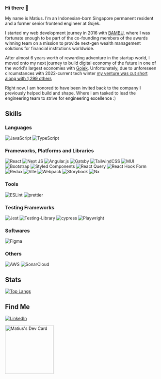 ### Hi there 👋


My name is Matius. I’m an Indonesian-born Singapore permanent resident and a former senior frontend engineer at Gojek.

I started my web development journey in 2016 with [BAMBU](https://bambu.co/), where I was fortunate enough to be part of the co-founding members of the awards winning team on a mission to provide next-gen wealth management solutions for financial institutions worldwide.

After almost 6 years worth of rewarding adventure in the startup world, I moved onto my next journey to build digital economy of the future in one of the world's largest economies with [Gojek](https://www.gojek.com/en-id/). Unfortunately, due to unforeseen circumstances with 2022-current tech winter [my venture was cut short along with 1,299 others](https://www.channelnewsasia.com/business/indonesia-goto-cut-1300-jobs-gojek-retrench-tech-firms-ride-hailing-3083101)

Right now, I am honored to have been invited back to the company I previously helped build and shape. Where I am tasked to lead the engineering team to strive for engineering excellence :)

## Skills

### Languages

![JavaScript](https://img.shields.io/badge/javascript-%23323330.svg?style=for-the-badge&logo=javascript&logoColor=%23F7DF1E)
![TypeScript](https://img.shields.io/badge/typescript-%23007ACC.svg?style=for-the-badge&logo=typescript&logoColor=white)

### Frameworks, Platforms and Libraries

![React](https://img.shields.io/badge/react-%2320232a.svg?style=for-the-badge&logo=react&logoColor=%2361DAFB)
![Next JS](https://img.shields.io/badge/Next-black?style=for-the-badge&logo=next.js&logoColor=white)
![Angular.js](https://img.shields.io/badge/angular.js-%23E23237.svg?style=for-the-badge&logo=angularjs&logoColor=white)
![Gatsby](https://img.shields.io/badge/Gatsby-%23663399.svg?style=for-the-badge&logo=gatsby&logoColor=white)
![TailwindCSS](https://img.shields.io/badge/tailwindcss-%2338B2AC.svg?style=for-the-badge&logo=tailwind-css&logoColor=white)
![MUI](https://img.shields.io/badge/MUI-%230081CB.svg?style=for-the-badge&logo=mui&logoColor=white)
![Bootstrap](https://img.shields.io/badge/bootstrap-%23563D7C.svg?style=for-the-badge&logo=bootstrap&logoColor=white)
![Styled Components](https://img.shields.io/badge/styled--components-DB7093?style=for-the-badge&logo=styled-components&logoColor=white)
![React Query](https://img.shields.io/badge/-React%20Query-FF4154?style=for-the-badge&logo=react%20query&logoColor=white)
![React Hook Form](https://img.shields.io/badge/React%20Hook%20Form-%23EC5990.svg?style=for-the-badge&logo=reacthookform&logoColor=white)
![Redux](https://img.shields.io/badge/redux-%23593d88.svg?style=for-the-badge&logo=redux&logoColor=white)
![Vite](https://img.shields.io/badge/vite-%23646CFF.svg?style=for-the-badge&logo=vite&logoColor=white)
![Webpack](https://img.shields.io/badge/webpack-%238DD6F9.svg?style=for-the-badge&logo=webpack&logoColor=black)
![Storybook](https://img.shields.io/badge/-Storybook-FF4785?style=for-the-badge&logo=storybook&logoColor=white)
![Nx](https://img.shields.io/badge/nx-143055?style=for-the-badge&logo=nx&logoColor=white)

### Tools

![ESLint](https://img.shields.io/badge/ESLint-4B3263?style=for-the-badge&logo=eslint&logoColor=white)
![prettier](https://img.shields.io/badge/Prettier-1a2b34?style=for-the-badge&logo=Prettier&logoColor=F7B93E)

### Testing Frameworks

![Jest](https://img.shields.io/badge/-jest-%23C21325?style=for-the-badge&logo=jest&logoColor=white)
![Testing-Library](https://img.shields.io/badge/-TestingLibrary-%23E33332?style=for-the-badge&logo=testing-library&logoColor=white)
![cypress](https://img.shields.io/badge/-cypress-%23E5E5E5?style=for-the-badge&logo=cypress&logoColor=058a5e)
![Playwright](https://img.shields.io/badge/Playwright-2EAD33?style=for-the-badge&logo=playwright&logoColor=17202C)

### Softwares

![Figma](https://img.shields.io/badge/figma-%23F24E1E.svg?style=for-the-badge&logo=figma&logoColor=white)

### Others

![AWS](https://img.shields.io/badge/AWS-%23FF9900.svg?style=for-the-badge&logo=amazon-aws&logoColor=white)
![SonarCloud](https://img.shields.io/badge/SonarCloud-F3702A?style=for-the-badge&logo=SonarCloud&logoColor=white)

## Stats

[![Top Langs](https://github-readme-stats.vercel.app/api/top-langs/?username=matiushariman&layout=compact)](https://github.com/matiushariman/matiushariman)

## Find Me

[![LinkedIn](https://img.shields.io/badge/linkedin-%230077B5.svg?style=for-the-badge&logo=linkedin&logoColor=white)](https://www.linkedin.com/in/matiushariman)

<a href="https://app.daily.dev/matiushariman"><img src="https://api.daily.dev/devcards/977802e57646464484b34fe923649bc2.png?r=484" width="160" alt="Matius's Dev Card"/></a>
